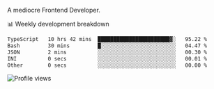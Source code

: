 A mediocre Frontend Developer.

📊 Weekly development breakdown
<!--START_SECTION:waka-->

```txt
TypeScript   10 hrs 42 mins  ███████████████████████▓░   95.22 %
Bash         30 mins         █░░░░░░░░░░░░░░░░░░░░░░░░   04.47 %
JSON         2 mins          ░░░░░░░░░░░░░░░░░░░░░░░░░   00.30 %
INI          0 secs          ░░░░░░░░░░░░░░░░░░░░░░░░░   00.01 %
Other        0 secs          ░░░░░░░░░░░░░░░░░░░░░░░░░   00.00 %
```

<!--END_SECTION:waka-->

<img src="https://gpvc.arturio.dev/iqbalfasri" alt="Profile views"/>
